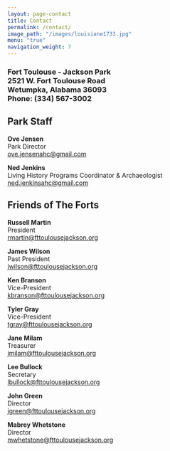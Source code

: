 ```yaml
---
layout: page-contact
title: Contact
permalink: /contact/
image_path: "/images/louisiane1733.jpg"
menu: "true"
navigation_weight: 7
---
```


<h3 class="text-center">Fort Toulouse - Jackson Park <br />2521 W. Fort Toulouse Road<br />Wetumpka, Alabama 36093<br/>Phone: (334) 567-3002</h3>

## Park Staff
**Ove Jensen**  
Park Director  
[ ove.jensenahc@gmail.com][1]

**Ned Jenkins**     
Living History Programs Coordinator & Archaeologist     
[ ned.jenkinsahc@gmail.com][2]


## Friends of The Forts
**Russell Martin**  
President   
[rmartin@fttoulousejackson.org](mailto:rmartin@fttoulousejackson.org)

**James Wilson**  
Past President    
[jwilson@fttoulousejackson.org](mailto:jwilson@fttoulousejackson.org)

**Ken Branson**  
Vice-President    
[kbranson@fttoulousejackson.org](mailto:kbranson@fttoulousejackson.org)

**Tyler Gray**  
Vice-President    
[tgray@fttoulousejackson.org](mailto:tgray@fttoulousejackson.org)

**Jane Milam**  
Treasurer   
[jmilam@fttoulousejackson.org](mailto:jmilam@fttoulousejackson.org)

**Lee Bullock**  
Secretary   
[lbullock@fttoulousejackson.org](mailto:lbullock@fttoulousejackson.org)

**John Green**    
Director    
[jgreen@fttoulousejackson.org](mailto:jgreen@fttoulousejackson.org)

**Mabrey Whetstone**  
Director    
[mwhetstone@fttoulousejackson.org](mailto:mwhetstone@fttoulousejackson.org)


[1]: mailto:ove.jensenahc@gmail.com
[2]: mailto:ned.jenkinsahc@gmail.com

